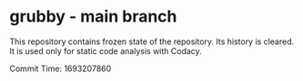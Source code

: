 # grubby - main branch

This repository contains frozen state of the repository.
Its history is cleared. It is used only for static code
analysis with Codacy.

Commit Time: 1693207860